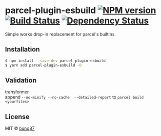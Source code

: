 # parcel-plugin-esbuild [![NPM version][npm-image]][npm-url] [![Build Status][travis-image]][travis-url] [![Dependency Status][daviddm-image]][daviddm-url]
> 

Simple works drop-in replacement for parcel's builtins.  

## Installation

```sh
$ npm install --save-dev parcel-plugin-esbuild
$ yarn add parcel-plugin-esbuild -D
```
## Validation  
transformer  
append `--no-minify --no-cache  --detailed-report` to `parcel build <yourfiles>`

## License

MIT © [bung87]()


[npm-image]: https://badge.fury.io/js/parcel-plugin-esbuild.svg
[npm-url]: https://npmjs.org/package/parcel-plugin-esbuild
[travis-image]: https://travis-ci.com/bung87/parcel-plugin-esbuild.svg?branch=master
[travis-url]: https://travis-ci.com/bung87/parcel-plugin-esbuild
[daviddm-image]: https://david-dm.org/bung87/parcel-plugin-esbuild.svg?theme=shields.io
[daviddm-url]: https://david-dm.org/bung87/parcel-plugin-esbuild
